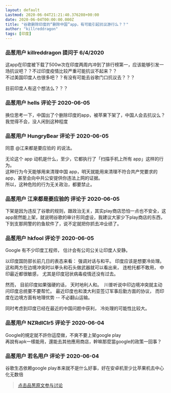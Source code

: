 ```yaml
---
layout: default
Lastmod: 2020-06-04T21:21:40.376208+00:00
date: 2020-06-04T00:00:00.000Z
title: "谷歌删除印度的“删除中国”app，有可能引起抗议游行么？？"
author: "killreddragon"
tags: [印度]
---
```



### 品葱用户 **killreddragon** 提问于 6/4/2020
    
这app在印度被下载了500w次在印度两周内冲到了排行榜第一，应该能够引发一场抗议吧？？不过印度疫情比较严重可能抗议不起来？？  
不过美国印度人也很多吧？？有没有可能去谷歌门口抗议去？？？  
  
目前印度人有这个想法么？？？
    
                

### 品葱用户 **hells** 评论于 2020-06-05
        
换位思考一下，中国出了个删除印度的app，被苹果下架了，中国人会去抗议么？  
我觉得不会，没人闲到这种程度
        
                

### 品葱用户 **HungryBear** 评论于 2020-06-05
        
同意 @江来都是要应验的 的说法。  
  
无论这个 app 动机是什么，至少，它都执行了「扫描手机上所有 app」这样的行为。  
这种行为今天能够用来清理中国 app，明天就能用来清理不符合共产党要求的 app，甚至会向中共公安提供你违法上网的证据。  
所以，这种危险的行为无关政治，都要禁止。
        
                

### 品葱用户 **江来都是要应验的** 评论于 2020-06-05
        
下架是因为违反了谷歌的规则，跟政治无关，其实play商店恐怕一点也不安全，这app居然能上架，就说明谷歌的审计形同虚设，我建议大家少下play商店的东西，下到支那网警的钓鱼软件了，说不定就把你抓去冲业绩了。
        
                

### 品葱用户 **hkfool** 评论于 2020-06-05
        
Google 有不少印度工程师， 估计会有公司公关让印度人安静。  
  
以印度国防部长前几日的表态来看： 强调对话与和平。 印度应该是想要冷处理。 这和两方在边境冲突时以拳头和石头做武器就可以看出来， 连枪托都不敢用， 中印最近都很敏感， 尤其是印度冠状病毒疫情还没有过去。  
  
然而， 目前印度如果强硬的话， 天时地利人和。  川普听说中印边境冲突就主动问印度总统要不要帮忙。 最近印度也和澳大利亚签订军事后勤方面的协议， 而印度在边境方面有地理优势 -- 不必翻山运输。  
  
同时考虑到印度已经在最近的中国问题中获利， 冷处理的可能性比较大。
        
                

### 品葱用户 **NZRdlClr5** 评论于 2020-06-04
        
Google的規定就不許你這麼做，不爽不要上架google play  
再說有apk一樣能用，還能去其他應用商店，幹嘛那麼當google的政策一回事？
        
                

### 品葱用户 **若名用户** 评论于 2020-06-04
        
谷歌生态依赖google play本来就不是什么好事，好在安卓机至少比苹果机去中心化无数倍
        
                





> [点击品葱原文参与讨论](https://pincong.rocks/question/26695?warning)

